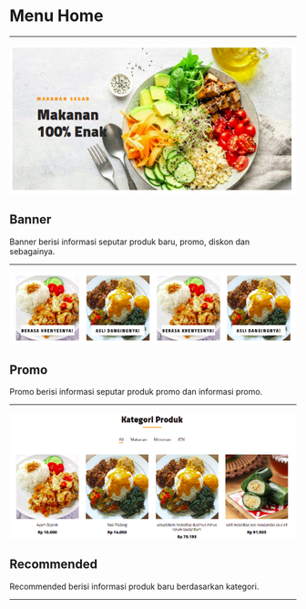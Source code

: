 # Menu Home
***

![Banner](home/banner.png)

## Banner

Banner berisi informasi seputar produk baru, promo, diskon dan sebagainya.

***

![Promo](home/promo.png)

## Promo

Promo berisi informasi seputar produk promo dan informasi promo.

***

![Recommended](home/recommended.png)

## Recommended

Recommended berisi informasi produk baru berdasarkan kategori.

***